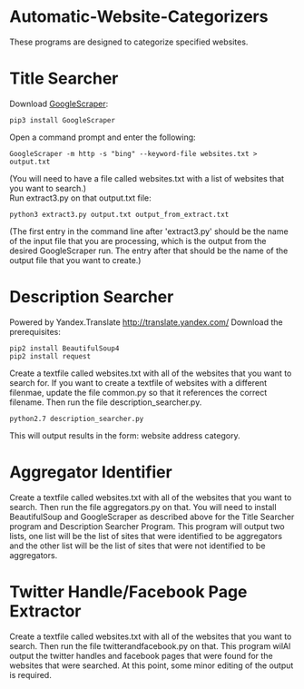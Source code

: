 # Automatic-Website-Categorizers

These programs are designed to categorize specified websites.

# Title Searcher
Download  [GoogleScraper](https://github.com/NikolaiT/GoogleScraper):

    pip3 install GoogleScraper

Open a command prompt and enter the following:

    GoogleScraper -m http -s "bing" --keyword-file websites.txt > output.txt    
 (You will need to have a file called websites.txt with a list of websites that you want to search.)    
Run extract3.py on that output.txt file:

    python3 extract3.py output.txt output_from_extract.txt
(The first entry in the command line after 'extract3.py' should be the name of the input file that you are processing, which is the output from the desired GoogleScraper run. The entry after that should be the name of the output file that you want to create.)

# Description Searcher
Powered by Yandex.Translate http://translate.yandex.com/
Download the prerequisites:

    pip2 install BeautifulSoup4
    pip2 install request
    
Create a textfile called websites.txt with all of the websites that you want to search for. If you want to create a textfile of websites with a different filenmae, update the file common.py so that it references the correct filename.  Then run the file description_searcher.py.

    python2.7 description_searcher.py

This will output results in the form: website address category. 

# Aggregator Identifier

Create a textfile called websites.txt with all of the websites that you want to search. Then run the file aggregators.py on that. You will need to install BeautifulSoup and GoogleScraper as described above for the Title Searcher program and Description Searcher Program. This program will output two lists, one list will be the list of sites that were identified to be aggregators and the other list will be the list of sites that were not identified to be aggregators.

# Twitter Handle/Facebook Page Extractor
Create a textfile called websites.txt with all of the websites that you want to search. Then run the file twitterandfacebook.py on that. This program wilAl output the twitter handles and facebook pages that were found for the websites that were searched. At this point, some minor editing of the output is required.

